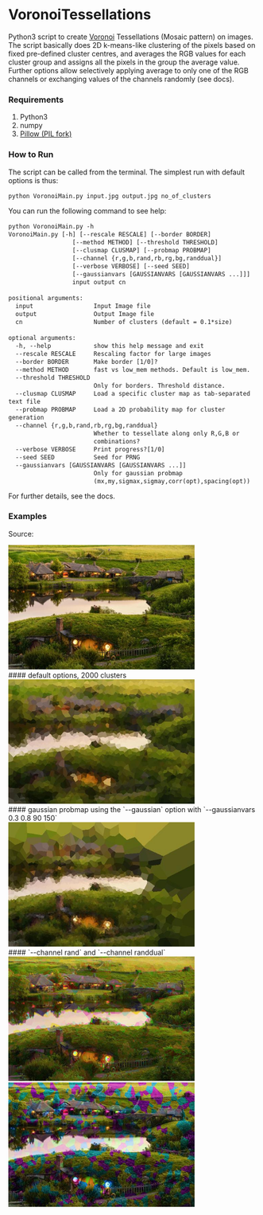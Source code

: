 # VoronoiTessellations
Python3 script to create [Voronoi](https://en.wikipedia.org/wiki/Voronoi_diagram) Tessellations (Mosaic pattern) on images. The script basically does 2D k-means-like clustering of the pixels based on fixed pre-defined cluster centres, and averages the RGB values for each cluster group and assigns all the pixels in the group the average value. Further options allow selectively applying average to only one of the RGB channels or exchanging values of the channels randomly (see docs).

### Requirements
1. Python3
2. numpy
3. [Pillow (PIL fork)](http://pillow.readthedocs.io/en/5.2.x/)

### How to Run
The script can be called from the terminal. The simplest run with default options is thus:

    python VoronoiMain.py input.jpg output.jpg no_of_clusters

You can run the following command to see help:
    
    python VoronoiMain.py -h
    VoronoiMain.py [-h] [--rescale RESCALE] [--border BORDER]
                      [--method METHOD] [--threshold THRESHOLD]
                      [--clusmap CLUSMAP] [--probmap PROBMAP]
                      [--channel {r,g,b,rand,rb,rg,bg,randdual}]
                      [--verbose VERBOSE] [--seed SEED]
                      [--gaussianvars [GAUSSIANVARS [GAUSSIANVARS ...]]]
                      input output cn

    positional arguments:
      input                 Input Image file
      output                Output Image file
      cn                    Number of clusters (default = 0.1*size)

    optional arguments:
      -h, --help            show this help message and exit
      --rescale RESCALE     Rescaling factor for large images
      --border BORDER       Make border [1/0]?
      --method METHOD       fast vs low_mem methods. Default is low_mem.
      --threshold THRESHOLD
                            Only for borders. Threshold distance.
      --clusmap CLUSMAP     Load a specific cluster map as tab-separated text file
      --probmap PROBMAP     Load a 2D probability map for cluster generation
      --channel {r,g,b,rand,rb,rg,bg,randdual}
                            Whether to tessellate along only R,G,B or
                            combinations?
      --verbose VERBOSE     Print progress?[1/0]
      --seed SEED           Seed for PRNG
      --gaussianvars [GAUSSIANVARS [GAUSSIANVARS ...]]
                            Only for gaussian probmap
                            (mx,my,sigmax,sigmay,corr(opt),spacing(opt))
                            
For further details, see the docs.

### Examples
Source:
<div align=çenter>
  <img src='demo\demo.jpg' height=250px>
  </div>
#### default options, 2000 clusters
<div align=çenter>
  <img src='demo\default_options_2000.jpg' height=250px>
  </div>
#### gaussian probmap using the `--gaussian` option with `--gaussianvars 0.3 0.8 90 150`
<div align=çenter>
  <img src='demo\gaussian_3000.jpg' height=250px>
  </div>
#### `--channel rand` and `--channel randdual`
<div align=çenter>
  <img src='demo\channel_1000.jpg' height=250px>
  <img src='demo\channel2_1000.jpg' height=250px>
  </div>
  
  
